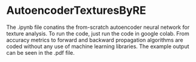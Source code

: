 # AutoencoderTexturesByRE

The .ipynb file conatins the from-scratch autoencoder neural network for texture analysis. To run the code, just run the code in google colab.
From accuracy metrics to forward and backward propagation algorithms are coded without any use of machine learning libraries.
The example output can be seen in the .pdf file.
